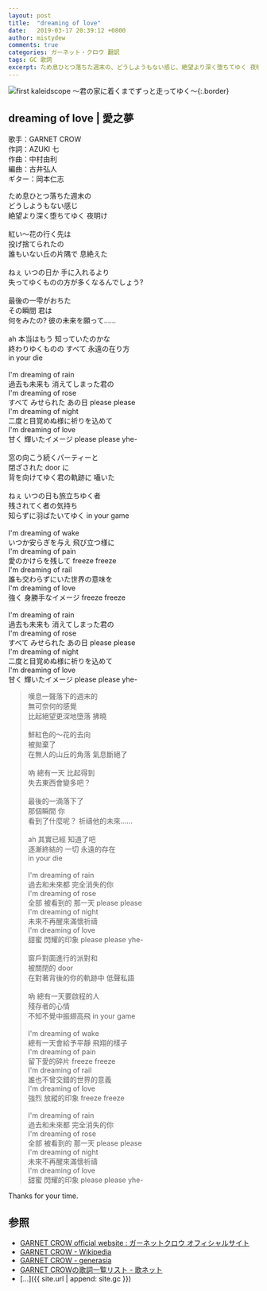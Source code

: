 ```yaml
---
layout: post
title:  "dreaming of love"
date:   2019-03-17 20:39:12 +0800
author: mistydew
comments: true
categories: ガーネット・クロウ 翻訳
tags: GC 歌詞
excerpt: ため息ひとつ落ちた週末の、どうしようもない感じ、絶望より深く堕ちてゆく 夜明け。
---
```

![first kaleidscope 〜君の家に着くまでずっと走ってゆく〜](https://raw.githubusercontent.com/mistydew/gc2/master/cover/minial/MINIAL_first%20kaleidscope%20〜君の家に着くまでずっと走ってゆく〜.jpg){:.border}

## dreaming of love | 愛之夢

歌手：GARNET CROW<br>
作詞：AZUKI 七<br>
作曲：中村由利<br>
編曲：古井弘人<br>
ギター：岡本仁志

<div class="lyric-original">
<p>
ため息ひとつ落ちた週末の<br>
どうしようもない感じ<br>
絶望より深く堕ちてゆく 夜明け<br>
<br>
紅い～花の行く先は<br>
投げ捨てられたの<br>
誰もいない丘の片隅で 息絶えた<br>
<br>
ねぇ いつの日か 手に入れるより<br>
失ってゆくものの方が多くなるんでしょう?<br>
<br>
最後の一雫がおちた<br>
その瞬間 君は<br>
何をみたの? 彼の未来を願って……<br>
<br>
ah 本当はもう 知っていたのかな<br>
終わりゆくものの すべて 永遠の在り方<br>
in your die<br>
<br>
I'm dreaming of rain<br>
過去も未来も 消えてしまった君の<br>
I'm dreaming of rose<br>
すべて みせられた あの日 please please<br>
I'm dreaming of night<br>
二度と目覚めぬ様に祈りを込めて<br>
I'm dreaming of love<br>
甘く 輝いたイメージ please please yhe-<br>
<br>
窓の向こう続くパーティーと<br>
閉ざされた door に<br>
背を向けてゆく君の軌跡に 囁いた<br>
<br>
ねぇ いつの日も旅立ちゆく者<br>
残されてく者の気持ち<br>
知らずに羽ばたいてゆく in your game<br>
<br>
I'm dreaming of wake<br>
いつか安らぎを与え 飛び立つ様に<br>
I'm dreaming of pain<br>
愛のかけらを残して freeze freeze<br>
I'm dreaming of rail<br>
誰も交わらずにいた世界の意味を<br>
I'm dreaming of love<br>
強く 身勝手なイメージ freeze freeze<br>
<br>
I'm dreaming of rain<br>
過去も未来も 消えてしまった君の<br>
I'm dreaming of rose<br>
すべて みせられた あの日 please please<br>
I'm dreaming of night<br>
二度と目覚めぬ様に祈りを込めて<br>
I'm dreaming of love<br>
甘く 輝いたイメージ please please yhe-
</p>
</div>

<div class="lyric-translation">
<blockquote>
嘆息一聲落下的週末的<br>
無可奈何的感覺<br>
比起絕望更深地墮落 拂曉<br>
<br>
鮮紅色的～花的去向<br>
被拋棄了<br>
在無人的山丘的角落 氣息斷絕了<br>
<br>
吶 總有一天 比起得到<br>
失去東西會變多吧？<br>
<br>
最後的一滴落下了<br>
那個瞬間 你<br>
看到了什麼呢？ 祈禱他的未來......<br>
<br>
ah 其實已經 知道了吧<br>
逐漸終結的 一切 永遠的存在<br>
in your die<br>
<br>
I'm dreaming of rain<br>
過去和未來都 完全消失的你<br>
I'm dreaming of rose<br>
全部 被看到的 那一天 please please<br>
I'm dreaming of night<br>
未來不再醒來滿懷祈禱<br>
I'm dreaming of love<br>
甜蜜 閃耀的印象 please please yhe-<br>
<br>
窗戶對面進行的派對和<br>
被關閉的 door<br>
在對著背後的你的軌跡中 低聲私語<br>
<br>
吶 總有一天要啟程的人<br>
殘存者的心情<br>
不知不覺中振翅高飛 in your game<br>
<br>
I'm dreaming of wake<br>
總有一天會給予平靜 飛翔的樣子<br>
I'm dreaming of pain<br>
留下愛的碎片 freeze freeze<br>
I'm dreaming of rail<br>
誰也不曾交錯的世界的意義<br>
I'm dreaming of love<br>
強烈 放縱的印象 freeze freeze<br>
<br>
I'm dreaming of rain<br>
過去和未來都 完全消失的你<br>
I'm dreaming of rose<br>
全部 被看到的 那一天 please please<br>
I'm dreaming of night<br>
未來不再醒來滿懷祈禱<br>
I'm dreaming of love<br>
甜蜜 閃耀的印象 please please yhe-
</blockquote>
</div>

Thanks for your time.

## 参照
* [GARNET CROW official website : ガーネットクロウ オフィシャルサイト](http://www.garnetcrow.com)
* [GARNET CROW - Wikipedia](https://ja.wikipedia.org/wiki/GARNET_CROW)
* [GARNET CROW - generasia](https://www.generasia.com/wiki/GARNET_CROW)
* [GARNET CROWの歌詞一覧リスト - 歌ネット](https://www.uta-net.com/artist/344)
* [...]({{ site.url | append: site.gc }})
